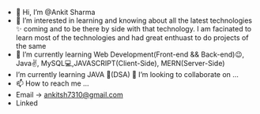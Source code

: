 - 👋 Hi, I’m @Ankit Sharma
- 👀 I’m interested in  learning and knowing about all the latest technologies ✨ coming and to be there by side with that technology. I am facinated to learn most of the technologies and had great enthuast to do projects of the same
- 🌱 I’m currently learning  Web Development(Front-end && Back-end)😉, Java✌, MySQL💻,JAVASCRIPT(Client-Side), MERN(Server-Side)
-  I’m currently learning JAVA 🍵(DSA) 💞️ I’m looking to collaborate on ...
- 📫 How to reach me ...
- Email -> ankitsh7310@gmail.com
- Linked


